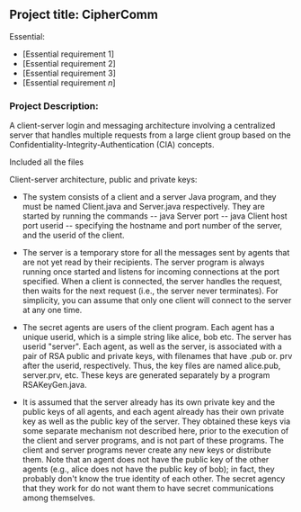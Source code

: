 ## Project title: CipherComm 

Essential:
- [Essential requirement 1]
- [Essential requirement 2]
- [Essential requirement 3]
- [Essential requirement *n*]

### Project Description: 
A client-server login and messaging architecture involving a centralized server that handles multiple
requests from a large client group based on the Confidentiality-Integrity-Authentication (CIA) concepts.

Included all the files


Client-server architecture, public and private keys:

- The system consists of a client and a server Java program, and they must be named Client.java and Server.java respectively. They are started by running the commands
 -- java Server port
 -- java Client host port userid
 -- specifying the hostname and port number of the server, and the userid of the client.

- The server is a temporary store for all the messages sent by agents that are not yet read by their recipients. The server program is always running once started and listens for incoming connections at the port specified. When a client is connected, the server handles the request, then waits for the next request (i.e., the server never terminates). For simplicity, you
can assume that only one client will connect to the server at any one time.

- The secret agents are users of the client program. Each agent has a unique userid, which is a simple string like alice, bob etc. The server has userid "server". Each agent, as well as the server, is associated with a pair of RSA public and private keys, with filenames that have .pub or. prv after the userid, respectively. Thus, the key files are named alice.pub, server.prv, etc. These keys are generated separately by a program RSAKeyGen.java.

- It is assumed that the server already has its own private key and the public keys of all agents, and each agent already has their own private key as well as the public key of the server. They obtained these keys via some separate mechanism not described here, prior to the execution of the client and server programs, and is not part of these programs. The client and server programs never create any new keys or distribute them. Note that an agent does not have the public key of the other agents (e.g., alice does not have the public key of bob); in fact, they probably don't know the true identity of each other. The secret agency that they work for do not want them to have secret communications among themselves.
